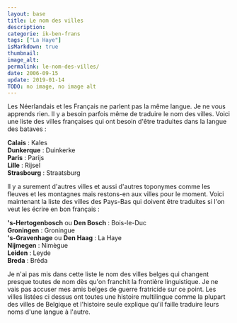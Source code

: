 ```yaml
---
layout: base
title: Le nom des villes
description: 
categorie: ik-ben-frans
tags: ["La Haye"]
isMarkdown: true
thumbnail: 
image_alt: 
permalink: le-nom-des-villes/
date: 2006-09-15
update: 2019-01-14
TODO: no image, no image alt
---
```




Les Néerlandais et les Français ne parlent pas la même langue. Je ne vous apprends rien. Il y a besoin parfois même de traduire le nom des villes. Voici une liste des villes françaises qui ont besoin d'être traduites dans la langue des bataves :

**Calais** : Kales   
**Dunkerque** : Duinkerke   
**Paris** : Parijs   
**Lille** : Rijsel   
**Strasbourg** : Straatsburg   

Il y a surement d'autres villes et aussi d'autres toponymes comme les fleuves et les montagnes mais restons-en aux villes pour le moment. Voici maintenant la liste des villes des Pays-Bas qui doivent être traduites si l'on veut les écrire en bon français :

**'s-Hertogenbosch** ou **Den Bosch** : Bois-le-Duc   
**Groningen** : Groningue   
**'s-Gravenhage** ou **Den Haag** : La Haye   
**Nijmegen** : Nimègue   
**Leiden** : Leyde   
**Breda** : Bréda   

Je n'ai pas mis dans cette liste le nom des villes belges qui changent presque toutes de nom dès qu'on franchit la frontière linguistique. Je ne vais pas accuser mes amis belges de guerre fratricide sur ce point. Les villes listées ci dessus ont toutes une histoire multilingue comme la plupart des villes de Belgique et l'histoire seule explique qu'il faille traduire leurs noms d'une langue à l'autre.
